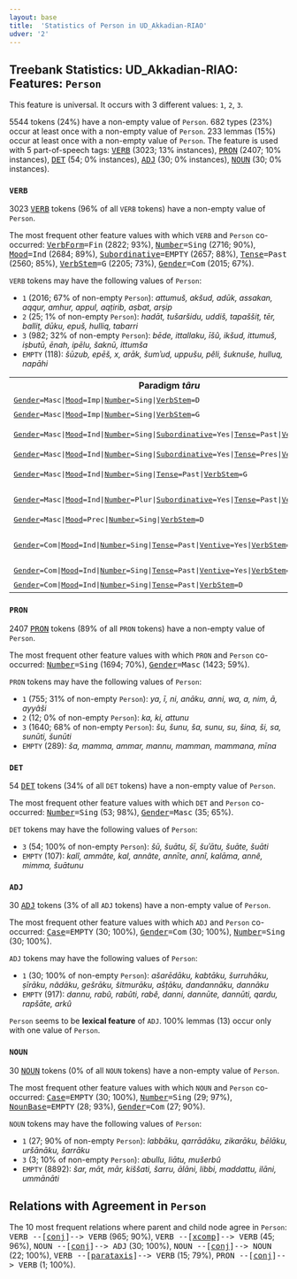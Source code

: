 ```yaml
---
layout: base
title:  'Statistics of Person in UD_Akkadian-RIAO'
udver: '2'
---
```


## Treebank Statistics: UD_Akkadian-RIAO: Features: `Person`

This feature is universal.
It occurs with 3 different values: `1`, `2`, `3`.

5544 tokens (24%) have a non-empty value of `Person`.
682 types (23%) occur at least once with a non-empty value of `Person`.
233 lemmas (15%) occur at least once with a non-empty value of `Person`.
The feature is used with 5 part-of-speech tags: <tt><a href="akk_riao-pos-VERB.html">VERB</a></tt> (3023; 13% instances), <tt><a href="akk_riao-pos-PRON.html">PRON</a></tt> (2407; 10% instances), <tt><a href="akk_riao-pos-DET.html">DET</a></tt> (54; 0% instances), <tt><a href="akk_riao-pos-ADJ.html">ADJ</a></tt> (30; 0% instances), <tt><a href="akk_riao-pos-NOUN.html">NOUN</a></tt> (30; 0% instances).

### `VERB`

3023 <tt><a href="akk_riao-pos-VERB.html">VERB</a></tt> tokens (96% of all `VERB` tokens) have a non-empty value of `Person`.

The most frequent other feature values with which `VERB` and `Person` co-occurred: <tt><a href="akk_riao-feat-VerbForm.html">VerbForm</a></tt><tt>=Fin</tt> (2822; 93%), <tt><a href="akk_riao-feat-Number.html">Number</a></tt><tt>=Sing</tt> (2716; 90%), <tt><a href="akk_riao-feat-Mood.html">Mood</a></tt><tt>=Ind</tt> (2684; 89%), <tt><a href="akk_riao-feat-Subordinative.html">Subordinative</a></tt><tt>=EMPTY</tt> (2657; 88%), <tt><a href="akk_riao-feat-Tense.html">Tense</a></tt><tt>=Past</tt> (2560; 85%), <tt><a href="akk_riao-feat-VerbStem.html">VerbStem</a></tt><tt>=G</tt> (2205; 73%), <tt><a href="akk_riao-feat-Gender.html">Gender</a></tt><tt>=Com</tt> (2015; 67%).

`VERB` tokens may have the following values of `Person`:

* `1` (2016; 67% of non-empty `Person`): <em>attumuš, akšud, adūk, assakan, aqqur, amhur, appul, aqṭirib, aṣbat, arṣip</em>
* `2` (25; 1% of non-empty `Person`): <em>hadāt, tušaršidu, uddiš, tapaššiṭ, tēr, balliṭ, dūku, epuš, hulliq, tabarri</em>
* `3` (982; 32% of non-empty `Person`): <em>bēde, ittallaku, īšû, ikšud, ittumuš, iṣbutū, ēnah, ipēlu, šaknū, ittumša</em>
* `EMPTY` (118): <em>šūzub, epēš, x, arāk, šumʾud, uppušu, pêli, šuknuše, hulluq, napāhi</em>

<table>
  <tr><th>Paradigm <i>târu</i></th><th><tt>1</tt></th><th><tt>2</tt></th><th><tt>3</tt></th></tr>
  <tr><td><tt><tt><a href="akk_riao-feat-Gender.html">Gender</a></tt><tt>=Masc</tt>|<tt><a href="akk_riao-feat-Mood.html">Mood</a></tt><tt>=Imp</tt>|<tt><a href="akk_riao-feat-Number.html">Number</a></tt><tt>=Sing</tt>|<tt><a href="akk_riao-feat-VerbStem.html">VerbStem</a></tt><tt>=D</tt></tt></td><td></td><td><em>tēr</em></td><td></td></tr>
  <tr><td><tt><tt><a href="akk_riao-feat-Gender.html">Gender</a></tt><tt>=Masc</tt>|<tt><a href="akk_riao-feat-Mood.html">Mood</a></tt><tt>=Imp</tt>|<tt><a href="akk_riao-feat-Number.html">Number</a></tt><tt>=Sing</tt>|<tt><a href="akk_riao-feat-VerbStem.html">VerbStem</a></tt><tt>=G</tt></tt></td><td></td><td><em>taʾer</em></td><td></td></tr>
  <tr><td><tt><tt><a href="akk_riao-feat-Gender.html">Gender</a></tt><tt>=Masc</tt>|<tt><a href="akk_riao-feat-Mood.html">Mood</a></tt><tt>=Ind</tt>|<tt><a href="akk_riao-feat-Number.html">Number</a></tt><tt>=Sing</tt>|<tt><a href="akk_riao-feat-Subordinative.html">Subordinative</a></tt><tt>=Yes</tt>|<tt><a href="akk_riao-feat-Tense.html">Tense</a></tt><tt>=Past</tt>|<tt><a href="akk_riao-feat-VerbStem.html">VerbStem</a></tt><tt>=D</tt></tt></td><td></td><td></td><td><em>utēru, uterru</em></td></tr>
  <tr><td><tt><tt><a href="akk_riao-feat-Gender.html">Gender</a></tt><tt>=Masc</tt>|<tt><a href="akk_riao-feat-Mood.html">Mood</a></tt><tt>=Ind</tt>|<tt><a href="akk_riao-feat-Number.html">Number</a></tt><tt>=Sing</tt>|<tt><a href="akk_riao-feat-Subordinative.html">Subordinative</a></tt><tt>=Yes</tt>|<tt><a href="akk_riao-feat-Tense.html">Tense</a></tt><tt>=Pres</tt>|<tt><a href="akk_riao-feat-VerbStem.html">VerbStem</a></tt><tt>=D</tt></tt></td><td></td><td></td><td><em>uterru</em></td></tr>
  <tr><td><tt><tt><a href="akk_riao-feat-Gender.html">Gender</a></tt><tt>=Masc</tt>|<tt><a href="akk_riao-feat-Mood.html">Mood</a></tt><tt>=Ind</tt>|<tt><a href="akk_riao-feat-Number.html">Number</a></tt><tt>=Sing</tt>|<tt><a href="akk_riao-feat-Tense.html">Tense</a></tt><tt>=Past</tt>|<tt><a href="akk_riao-feat-VerbStem.html">VerbStem</a></tt><tt>=G</tt></tt></td><td></td><td></td><td><em>itūr, itūru</em></td></tr>
  <tr><td><tt><tt><a href="akk_riao-feat-Gender.html">Gender</a></tt><tt>=Masc</tt>|<tt><a href="akk_riao-feat-Mood.html">Mood</a></tt><tt>=Ind</tt>|<tt><a href="akk_riao-feat-Number.html">Number</a></tt><tt>=Plur</tt>|<tt><a href="akk_riao-feat-Subordinative.html">Subordinative</a></tt><tt>=Yes</tt>|<tt><a href="akk_riao-feat-Tense.html">Tense</a></tt><tt>=Past</tt>|<tt><a href="akk_riao-feat-VerbStem.html">VerbStem</a></tt><tt>=G</tt></tt></td><td></td><td></td><td><em>itūrū, itūrūni</em></td></tr>
  <tr><td><tt><tt><a href="akk_riao-feat-Gender.html">Gender</a></tt><tt>=Masc</tt>|<tt><a href="akk_riao-feat-Mood.html">Mood</a></tt><tt>=Prec</tt>|<tt><a href="akk_riao-feat-Number.html">Number</a></tt><tt>=Sing</tt>|<tt><a href="akk_riao-feat-VerbStem.html">VerbStem</a></tt><tt>=D</tt></tt></td><td></td><td></td><td><em>lutēr</em></td></tr>
  <tr><td><tt><tt><a href="akk_riao-feat-Gender.html">Gender</a></tt><tt>=Com</tt>|<tt><a href="akk_riao-feat-Mood.html">Mood</a></tt><tt>=Ind</tt>|<tt><a href="akk_riao-feat-Number.html">Number</a></tt><tt>=Sing</tt>|<tt><a href="akk_riao-feat-Tense.html">Tense</a></tt><tt>=Past</tt>|<tt><a href="akk_riao-feat-Ventive.html">Ventive</a></tt><tt>=Yes</tt>|<tt><a href="akk_riao-feat-VerbStem.html">VerbStem</a></tt><tt>=D</tt></tt></td><td><em>uterra, utīra, uttēra</em></td><td></td><td></td></tr>
  <tr><td><tt><tt><a href="akk_riao-feat-Gender.html">Gender</a></tt><tt>=Com</tt>|<tt><a href="akk_riao-feat-Mood.html">Mood</a></tt><tt>=Ind</tt>|<tt><a href="akk_riao-feat-Number.html">Number</a></tt><tt>=Sing</tt>|<tt><a href="akk_riao-feat-Tense.html">Tense</a></tt><tt>=Past</tt>|<tt><a href="akk_riao-feat-Ventive.html">Ventive</a></tt><tt>=Yes</tt>|<tt><a href="akk_riao-feat-VerbStem.html">VerbStem</a></tt><tt>=G</tt></tt></td><td><em>atūra</em></td><td></td><td></td></tr>
  <tr><td><tt><tt><a href="akk_riao-feat-Gender.html">Gender</a></tt><tt>=Com</tt>|<tt><a href="akk_riao-feat-Mood.html">Mood</a></tt><tt>=Ind</tt>|<tt><a href="akk_riao-feat-Number.html">Number</a></tt><tt>=Sing</tt>|<tt><a href="akk_riao-feat-Tense.html">Tense</a></tt><tt>=Past</tt>|<tt><a href="akk_riao-feat-VerbStem.html">VerbStem</a></tt><tt>=D</tt></tt></td><td><em>utēr</em></td><td></td><td></td></tr>
</table>

### `PRON`

2407 <tt><a href="akk_riao-pos-PRON.html">PRON</a></tt> tokens (89% of all `PRON` tokens) have a non-empty value of `Person`.

The most frequent other feature values with which `PRON` and `Person` co-occurred: <tt><a href="akk_riao-feat-Number.html">Number</a></tt><tt>=Sing</tt> (1694; 70%), <tt><a href="akk_riao-feat-Gender.html">Gender</a></tt><tt>=Masc</tt> (1423; 59%).

`PRON` tokens may have the following values of `Person`:

* `1` (755; 31% of non-empty `Person`): <em>ya, ī, ni, anāku, anni, wa, a, nim, ā, ayyâši</em>
* `2` (12; 0% of non-empty `Person`): <em>ka, ki, attunu</em>
* `3` (1640; 68% of non-empty `Person`): <em>šu, šunu, ša, sunu, su, šina, ši, sa, sunūti, šunūti</em>
* `EMPTY` (289): <em>ša, mamma, ammar, mannu, mamman, mammana, mīna</em>

### `DET`

54 <tt><a href="akk_riao-pos-DET.html">DET</a></tt> tokens (34% of all `DET` tokens) have a non-empty value of `Person`.

The most frequent other feature values with which `DET` and `Person` co-occurred: <tt><a href="akk_riao-feat-Number.html">Number</a></tt><tt>=Sing</tt> (53; 98%), <tt><a href="akk_riao-feat-Gender.html">Gender</a></tt><tt>=Masc</tt> (35; 65%).

`DET` tokens may have the following values of `Person`:

* `3` (54; 100% of non-empty `Person`): <em>šū, šuātu, šī, šuʾātu, šuāte, šuāti</em>
* `EMPTY` (107): <em>kalî, ammâte, kal, annâte, annīte, annî, kalāma, annê, mimma, šuātunu</em>

### `ADJ`

30 <tt><a href="akk_riao-pos-ADJ.html">ADJ</a></tt> tokens (3% of all `ADJ` tokens) have a non-empty value of `Person`.

The most frequent other feature values with which `ADJ` and `Person` co-occurred: <tt><a href="akk_riao-feat-Case.html">Case</a></tt><tt>=EMPTY</tt> (30; 100%), <tt><a href="akk_riao-feat-Gender.html">Gender</a></tt><tt>=Com</tt> (30; 100%), <tt><a href="akk_riao-feat-Number.html">Number</a></tt><tt>=Sing</tt> (30; 100%).

`ADJ` tokens may have the following values of `Person`:

* `1` (30; 100% of non-empty `Person`): <em>ašarēdāku, kabtāku, šurruhāku, ṣīrāku, nâdāku, gešrāku, šitmurāku, ašṭāku, dandannāku, dannāku</em>
* `EMPTY` (917): <em>dannu, rabû, rabûti, rabê, danni, dannūte, dannūti, qardu, rapšāte, arkû</em>

`Person` seems to be **lexical feature** of `ADJ`. 100% lemmas (13) occur only with one value of `Person`.

### `NOUN`

30 <tt><a href="akk_riao-pos-NOUN.html">NOUN</a></tt> tokens (0% of all `NOUN` tokens) have a non-empty value of `Person`.

The most frequent other feature values with which `NOUN` and `Person` co-occurred: <tt><a href="akk_riao-feat-Case.html">Case</a></tt><tt>=EMPTY</tt> (30; 100%), <tt><a href="akk_riao-feat-Number.html">Number</a></tt><tt>=Sing</tt> (29; 97%), <tt><a href="akk_riao-feat-NounBase.html">NounBase</a></tt><tt>=EMPTY</tt> (28; 93%), <tt><a href="akk_riao-feat-Gender.html">Gender</a></tt><tt>=Com</tt> (27; 90%).

`NOUN` tokens may have the following values of `Person`:

* `1` (27; 90% of non-empty `Person`): <em>labbāku, qarrādāku, zikarāku, bēlāku, uršānāku, šarrāku</em>
* `3` (3; 10% of non-empty `Person`): <em>abullu, liātu, mušerbû</em>
* `EMPTY` (8892): <em>šar, māt, mār, kiššati, šarru, ālāni, libbi, maddattu, ilāni, ummānāti</em>

## Relations with Agreement in `Person`

The 10 most frequent relations where parent and child node agree in `Person`:
<tt>VERB --[<tt><a href="akk_riao-dep-conj.html">conj</a></tt>]--> VERB</tt> (965; 90%),
<tt>VERB --[<tt><a href="akk_riao-dep-xcomp.html">xcomp</a></tt>]--> VERB</tt> (45; 96%),
<tt>NOUN --[<tt><a href="akk_riao-dep-conj.html">conj</a></tt>]--> ADJ</tt> (30; 100%),
<tt>NOUN --[<tt><a href="akk_riao-dep-conj.html">conj</a></tt>]--> NOUN</tt> (22; 100%),
<tt>VERB --[<tt><a href="akk_riao-dep-parataxis.html">parataxis</a></tt>]--> VERB</tt> (15; 79%),
<tt>PRON --[<tt><a href="akk_riao-dep-conj.html">conj</a></tt>]--> VERB</tt> (1; 100%).

